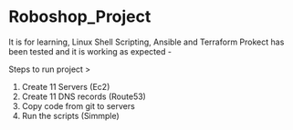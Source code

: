# Roboshop_Project
It is for learning, Linux Shell Scripting, Ansible and Terraform
 Prokect has been tested and it is working as expected -

 Steps to run project >
 1. Create 11 Servers (Ec2)
 2. Create 11 DNS records (Route53)
 3. Copy code from git to servers
 4. Run the scripts (Simmple)